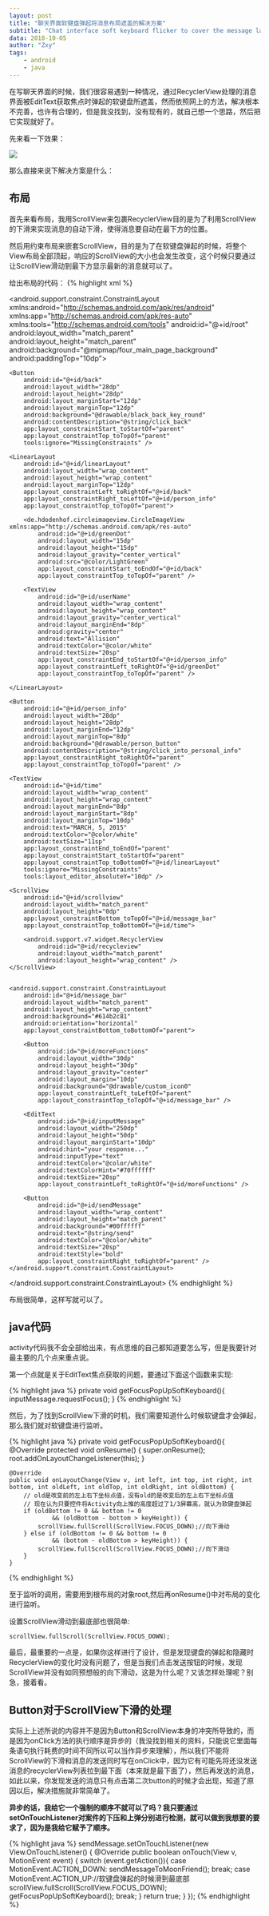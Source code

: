 ```yaml
---
layout: post
title: "聊天界面软键盘弹起将消息布局遮盖的解决方案"
subtitle: "Chat interface soft keyboard flicker to cover the message layout solution"
data: 2018-10-05
author: "Zxy"
tags:
    - android
    - java
---
```


在写聊天界面的时候，我们很容易遇到一种情况，通过RecyclerView处理的消息界面被EditText获取焦点时弹起的软键盘所遮盖，然而依照网上的方法，解决根本不完善，也许有合理的，但是我没找到，没有现有的，就自己想一个思路，然后把它实现就好了。

先来看一下效果：

![](https://i.imgur.com/k9Vzy0M.gif)

那么直接来说下解决方案是什么：

## 布局

首先来看布局，我用ScrollView来包裹RecyclerView目的是为了利用ScrollView的下滑来实现消息的自动下滑，使得消息要自动在最下方的位置。

然后用约束布局来嵌套ScrollView，目的是为了在软键盘弹起的时候，将整个View布局全部顶起，响应的ScrollView的大小也会发生改变，这个时候只要通过让ScrollView滑动到最下方显示最新的消息就可以了。

给出布局的代码：
{% highlight xml %}
<?xml version="1.0" encoding="utf-8"?>
<android.support.constraint.ConstraintLayout xmlns:android="http://schemas.android.com/apk/res/android"
    xmlns:app="http://schemas.android.com/apk/res-auto"
    xmlns:tools="http://schemas.android.com/tools"
    android:id="@+id/root"
    android:layout_width="match_parent"
    android:layout_height="match_parent"
    android:background="@mipmap/four_main_page_background"
    android:paddingTop="10dp">

    <Button
        android:id="@+id/back"
        android:layout_width="28dp"
        android:layout_height="28dp"
        android:layout_marginStart="12dp"
        android:layout_marginTop="12dp"
        android:background="@drawable/black_back_key_round"
        android:contentDescription="@string/click_back"
        app:layout_constraintStart_toStartOf="parent"
        app:layout_constraintTop_toTopOf="parent"
        tools:ignore="MissingConstraints" />

    <LinearLayout
        android:id="@+id/linearLayout"
        android:layout_width="wrap_content"
        android:layout_height="wrap_content"
        android:layout_marginTop="12dp"
        app:layout_constraintLeft_toRightOf="@+id/back"
        app:layout_constraintRight_toLeftOf="@+id/person_info"
        app:layout_constraintTop_toTopOf="parent">

        <de.hdodenhof.circleimageview.CircleImageView xmlns:app="http://schemas.android.com/apk/res-auto"
            android:id="@+id/greenDot"
            android:layout_width="15dp"
            android:layout_height="15dp"
            android:layout_gravity="center_vertical"
            android:src="@color/LightGreen"
            app:layout_constraintStart_toEndOf="@+id/back"
            app:layout_constraintTop_toTopOf="parent" />

        <TextView
            android:id="@+id/userName"
            android:layout_width="wrap_content"
            android:layout_height="wrap_content"
            android:layout_gravity="center_vertical"
            android:layout_marginEnd="8dp"
            android:gravity="center"
            android:text="Allision"
            android:textColor="@color/white"
            android:textSize="20sp"
            app:layout_constraintEnd_toStartOf="@+id/person_info"
            app:layout_constraintLeft_toRightOf="@+id/greenDot"
            app:layout_constraintTop_toTopOf="parent" />

    </LinearLayout>

    <Button
        android:id="@+id/person_info"
        android:layout_width="28dp"
        android:layout_height="28dp"
        android:layout_marginEnd="12dp"
        android:layout_marginTop="8dp"
        android:background="@drawable/person_button"
        android:contentDescription="@string/click_into_personal_info"
        app:layout_constraintRight_toRightOf="parent"
        app:layout_constraintTop_toTopOf="parent" />

    <TextView
        android:id="@+id/time"
        android:layout_width="wrap_content"
        android:layout_height="wrap_content"
        android:layout_marginEnd="8dp"
        android:layout_marginStart="8dp"
        android:layout_marginTop="10dp"
        android:text="MARCH, 5, 2015"
        android:textColor="@color/white"
        android:textSize="11sp"
        app:layout_constraintEnd_toEndOf="parent"
        app:layout_constraintStart_toStartOf="parent"
        app:layout_constraintTop_toBottomOf="@+id/linearLayout"
        tools:ignore="MissingConstraints"
        tools:layout_editor_absoluteY="10dp" />

    <ScrollView
        android:id="@+id/scrollview"
        android:layout_width="match_parent"
        android:layout_height="0dp"
        app:layout_constraintBottom_toTopOf="@+id/message_bar"
        app:layout_constraintTop_toBottomOf="@+id/time">

        <android.support.v7.widget.RecyclerView
            android:id="@+id/recycleview"
            android:layout_width="match_parent"
            android:layout_height="wrap_content" />
    </ScrollView>


    <android.support.constraint.ConstraintLayout
        android:id="@+id/message_bar"
        android:layout_width="match_parent"
        android:layout_height="wrap_content"
        android:background="#614b2c81"
        android:orientation="horizontal"
        app:layout_constraintBottom_toBottomOf="parent">

        <Button
            android:id="@+id/moreFunctions"
            android:layout_width="30dp"
            android:layout_height="30dp"
            android:layout_gravity="center"
            android:layout_margin="10dp"
            android:background="@drawable/custom_icon0"
            app:layout_constraintLeft_toLeftOf="parent"
            app:layout_constraintTop_toTopOf="@+id/message_bar" />

        <EditText
            android:id="@+id/inputMessage"
            android:layout_width="250dp"
            android:layout_height="50dp"
            android:layout_marginStart="10dp"
            android:hint="your response..."
            android:inputType="text"
            android:textColor="@color/white"
            android:textColorHint="#70ffffff"
            android:textSize="20sp"
            app:layout_constraintLeft_toRightOf="@+id/moreFunctions" />

        <Button
            android:id="@+id/sendMessage"
            android:layout_width="wrap_content"
            android:layout_height="match_parent"
            android:background="#00ffffff"
            android:text="@string/send"
            android:textColor="@color/white"
            android:textSize="20sp"
            android:textStyle="bold"
            app:layout_constraintRight_toRightOf="parent" />
    </android.support.constraint.ConstraintLayout>
</android.support.constraint.ConstraintLayout>
{% endhighlight %}

布局很简单，这样写就可以了。

## java代码

activity代码我不会全部给出来，有点思维的自己都知道要怎么写，但是我要针对最主要的几个点来重点说。

第一个点就是关于EditText焦点获取的问题，要通过下面这个函数来实现:

{% highlight java %}
private void getFocusPopUpSoftKeyboard(){
        inputMessage.requestFocus();
    }
{% endhighlight %}

然后，为了找到ScrollView下滑的时机，我们需要知道什么时候软键盘才会弹起，那么我们就对软键盘进行监听。

{% highlight java %}
private void getFocusPopUpSoftKeyboard(){
    @Override
    protected void onResume() {
        super.onResume();
        root.addOnLayoutChangeListener(this);
    }

    @Override
    public void onLayoutChange(View v, int left, int top, int right, int bottom, int oldLeft, int oldTop, int oldRight, int oldBottom) {
        // old是改变前的左上右下坐标点值，没有old的是改变后的左上右下坐标点值
        // 现在认为只要控件将Activity向上推的高度超过了1/3屏幕高，就认为软键盘弹起
        if (oldBottom != 0 && bottom != 0
                && (oldBottom - bottom > keyHeight)) {
            scrollView.fullScroll(ScrollView.FOCUS_DOWN);//向下滑动
        } else if (oldBottom != 0 && bottom != 0
                && (bottom - oldBottom > keyHeight)) {
            scrollView.fullScroll(ScrollView.FOCUS_DOWN);//向下滑动
        }
    }
{% endhighlight %}

至于监听的调用，需要用到根布局的对象root,然后再onResume()中对布局的变化进行监听。

设置ScrollView滑动到最底部也很简单:

`scrollView.fullScroll(ScrollView.FOCUS_DOWN);`

最后，最重要的一点是，如果你这样进行了设计，但是发现键盘的弹起和隐藏时RecyclerView的变化时没有问题了，但是当我们点击发送按钮的时候，发现ScrollView并没有如同预想般的向下滑动，这是为什么呢？又该怎样处理呢？别急，接着看。

## Button对于ScrollView下滑的处理

实际上上述所说的内容并不是因为Button和ScrollView本身的冲突所导致的，而是因为onClick方法的执行顺序是异步的（我没找到相关的资料，只能说它里面每条语句执行耗费的时间不同所以可以当作异步来理解），所以我们不能将ScrollView的下滑和消息的发送同时写在onClick中，因为它有可能先将还没发送消息的recyclerView列表拉到最下面（本来就是最下面了），然后再发送的消息，如此以来，你发现发送的消息只有点击第二次button的时候才会出现，知道了原因以后，解决措施就非常简单了。

**异步的话，我给它一个强制的顺序不就可以了吗？我只要通过setOnTouchListener对案件的下压和上弹分别进行检测，就可以做到我想要的要求了，因为是我给它赋予了顺序。**

{% highlight java %}
sendMessage.setOnTouchListener(new View.OnTouchListener() {
            @Override
            public boolean onTouch(View v, MotionEvent event) {
                switch (event.getAction()){
                    case MotionEvent.ACTION_DOWN:
                        sendMessageToMoonFriend();
                        break;
                    case MotionEvent.ACTION_UP://软键盘弹起的时候滑到最底部
                        scrollView.fullScroll(ScrollView.FOCUS_DOWN);
                        getFocusPopUpSoftKeyboard();
                        break;
                }
                return true;
            }
        });
{% endhighlight %}